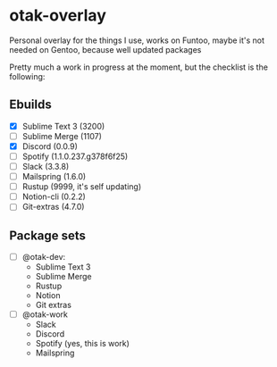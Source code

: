 # otak-overlay

Personal overlay for the things I use, works on Funtoo, maybe it's not needed on Gentoo, because well updated packages

Pretty much a work in progress at the moment, but the checklist is the following:

## Ebuilds

- [x] Sublime Text 3 (3200)
- [ ] Sublime Merge (1107)
- [x] Discord (0.0.9)
- [ ] Spotify (1.1.0.237.g378f6f25)
- [ ] Slack (3.3.8)
- [ ] Mailspring (1.6.0)
- [ ] Rustup (9999, it's self updating)
- [ ] Notion-cli (0.2.2)
- [ ] Git-extras (4.7.0)

## Package sets

- [ ] @otak-dev:
    - Sublime Text 3
    - Sublime Merge
    - Rustup
    - Notion
    - Git extras
- [ ] @otak-work
    - Slack
    - Discord
    - Spotify (yes, this is work)
    - Mailspring
